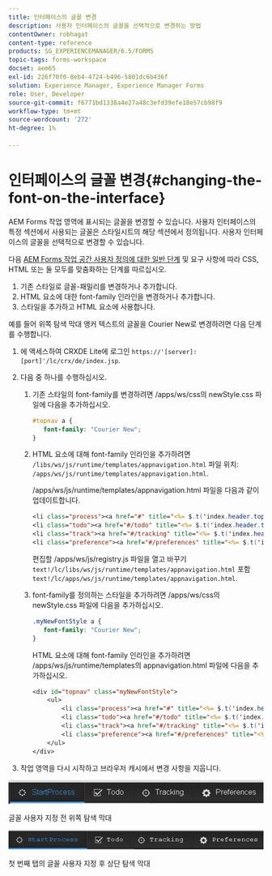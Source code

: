```yaml
---
title: 인터페이스의 글꼴 변경
description: 사용자 인터페이스의 글꼴을 선택적으로 변경하는 방법
contentOwner: robhagat
content-type: reference
products: SG_EXPERIENCEMANAGER/6.5/FORMS
topic-tags: forms-workspace
docset: aem65
exl-id: 226f70f0-8eb4-4724-b496-5801dc6b436f
solution: Experience Manager, Experience Manager Forms
role: User, Developer
source-git-commit: f6771bd1338a4e27a48c3efd39efe18e57cb98f9
workflow-type: tm+mt
source-wordcount: '272'
ht-degree: 1%

---
```


# 인터페이스의 글꼴 변경{#changing-the-font-on-the-interface}

AEM Forms 작업 영역에 표시되는 글꼴을 변경할 수 있습니다. 사용자 인터페이스의 특정 섹션에서 사용되는 글꼴은 스타일시트의 해당 섹션에서 정의됩니다. 사용자 인터페이스의 글꼴을 선택적으로 변경할 수 있습니다.

다음 [AEM Forms 작업 공간 사용자 정의에 대한 일반 단계](../../forms/using/generic-steps-html-workspace-customization.md) 및 요구 사항에 따라 CSS, HTML 또는 둘 모두를 맞춤화하는 단계를 따르십시오.

1. 기존 스타일로 글꼴-패밀리를 변경하거나 추가합니다.
1. HTML 요소에 대한 font-family 인라인을 변경하거나 추가합니다.
1. 스타일을 추가하고 HTML 요소에 사용합니다.

예를 들어 위쪽 탐색 막대 앵커 텍스트의 글꼴을 Courier New로 변경하려면 다음 단계를 수행합니다.

1. 에 액세스하여 CRXDE Lite에 로그인 `https://'[server]:[port]'/lc/crx/de/index.jsp`.
1. 다음 중 하나를 수행하십시오.

   1. 기존 스타일의 font-family를 변경하려면 /apps/ws/css의 newStyle.css 파일에 다음을 추가하십시오.

      ```css
      #topnav a {
         font-family: "Courier New";
      }
      ```

   1. HTML 요소에 대해 font-family 인라인을 추가하려면 `/libs/ws/js/runtime/templates/appnavigation.html` 파일 위치: `/apps/ws/js/runtime/templates/appnavigation.html`.

      /apps/ws/js/runtime/templates/appnavigation.html 파일을 다음과 같이 업데이트합니다.

      ```jsp
      <li class="process"><a href="#" title="<%= $.t('index.header.topnav.startprocess.detail')%>" style="font-family:Courier New;" ><%= $.t('index.header.topnav.startprocess.name')%></a></li>
      <li class="todo"><a href="#/todo" title="<%= $.t('index.header.topnav.todo.detail')%>" style="font-family:Courier New;" ><%= $.t('index.header.topnav.todo.name')%></a></li>
      <li class="track"><a href="#/tracking" title="<%= $.t('index.header.topnav.tracking.detail')%>" style="font-family:Courier New;" ><%= $.t('index.header.topnav.tracking.name')%></a></li>
      <li class="preference"><a href="#/preferences" title="<%= $.t('index.header.topnav.preferences.detail')%>" style="font-family:Courier New;" ><%= $.t('index.header.topnav.preferences.name')%></a></li>
      ```

      편집할 /apps/ws/js/registry.js 파일을 열고 바꾸기 `text!/lc/libs/ws/js/runtime/templates/appnavigation.html` 포함 `text!/lc/apps/ws/js/runtime/templates/appnavigation.html`.

   1. font-family를 정의하는 스타일을 추가하려면 /apps/ws/css의 newStyle.css 파일에 다음을 추가하십시오.

      ```css
      .myNewFontStyle a {
         font-family: "Courier New";
      }
      ```

      HTML 요소에 대해 font-family 인라인을 추가하려면 /apps/ws/js/runtime/templates의 appnavigation.html 파일에 다음을 추가하십시오.

      ```jsp
      <div id="topnav" class="myNewFontStyle">
          <ul>
              <li class="process"><a href="#" title="<%= $.t('index.header.topnav.startprocess.detail')%>" ><%= $.t('index.header.topnav.startprocess.name')%></a></li>
              <li class="todo"><a href="#/todo" title="<%= $.t('index.header.topnav.todo.detail')%>"><%= $.t('index.header.topnav.todo.name')%></a></li>
              <li class="track"><a href="#/tracking" title="<%= $.t('index.header.topnav.tracking.detail')%>" ><%= $.t('index.header.topnav.tracking.name')%></a></li>
              <li class="preference"><a href="#/preferences" title="<%= $.t('index.header.topnav.preferences.detail')%>" ><%= $.t('index.header.topnav.preferences.name')%></a></li>
          </ul>
      </div>
      ```

1. 작업 영역을 다시 시작하고 브라우저 캐시에서 변경 사항을 지웁니다.

![change_font_before](assets/change_font_before.png)

글꼴 사용자 지정 전 위쪽 탐색 막대

![change_font_after](assets/change_font_after.png)

첫 번째 탭의 글꼴 사용자 지정 후 상단 탐색 막대
